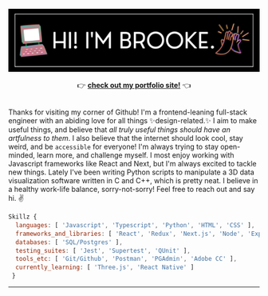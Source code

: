 ![Banner](https://github.com/brookeperkins/brookeperkins/blob/main/bpbannerblack.png)
<div align="center">
  👉 <strong><a href="https://www.brookeperkins.com/">check out my portfolio site!</a></strong> 👈
</div>
<br>

Thanks for visiting my corner of Github! I'm a frontend-leaning full-stack engineer with an abiding love for all things ✨design-related.✨ I aim to make useful things, and believe that <em>all truly useful things should have an artfulness to them</em>. I also believe that the internet should look cool, stay weird, and be `accessible` for everyone! I'm always trying to stay open-minded, learn more, and challenge myself. I most enjoy working with Javascript frameworks like React and Next, but I'm always excited to tackle new things. Lately I've been writing Python scripts to manipulate a 3D data visualization software written in C and C++, which is pretty neat. I believe in a healthy work-life balance, sorry-not-sorry! Feel free to reach out and say hi. ✌
<br>

```js
Skillz {
  languages: [ 'Javascript', 'Typescript', 'Python', 'HTML', 'CSS' ],
  frameworks_and_libraries: [ 'React', 'Redux', 'Next.js', 'Node', 'Express' ],
  databases: [ 'SQL/Postgres' ],
  testing_suites: [ 'Jest', 'Supertest', 'QUnit' ],
  tools_etc: [ 'Git/Github', 'Postman', 'PGAdmin', 'Adobe CC' ],
  currently_learning: [ 'Three.js', 'React Native' ]
 }
```
***

